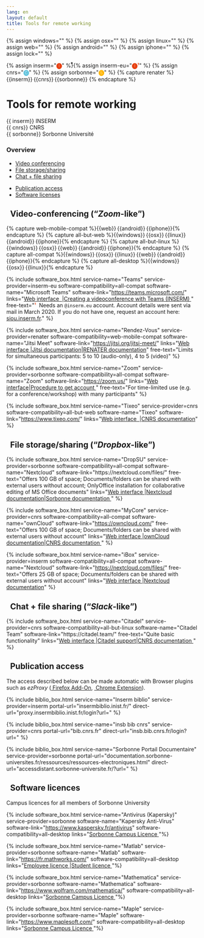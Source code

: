 ```yaml
---
lang: en
layout: default
title: Tools for remote working
---
```


<script src="https://kit.fontawesome.com/2b48dbc3a6.js" crossorigin="anonymous"></script>
{% assign windows="<i class='fab fa-windows' title='Windows'></i>" %}
{% assign osx="<i class='fab fa-apple' title='OS X'></i>" %}
{% assign linux="<i class='fab fa-linux' title='Linux'></i>" %}
{% assign web="<i class='fas fa-globe' title='Web'></i>" %}
{% assign android="<i class='fab fa-google-play' title='Android'></i>" %}
{% assign iphone="<i class='fab fa-app-store-ios' title='iPhone'></i>" %}
{% assign lock="<i class='fas fa-lock'></i>" %}

{% assign inserm="<span title='INSERM' style='color: #e74011;'><b>🅘</b></span>" %}
​⃰{% assign inserm-eu="<span title='INSERM (.eu account)' style='color: #e74011;'><b>🅘¹</b></span>" %}
{% assign cnrs="<span title='CNRS' style='color: #62c4dd;'><b>🅒</b></span>" %}
{% assign sorbonne="<span title='Sorbonne Université' style='color: #ffb500;'><b>🅢</b></span>" %}
{% capture renater %}
{{inserm}}&thinsp;{{cnrs}}&thinsp;{{sorbonne}}
{% endcapture %}

<div class="container">
<h1>Tools for remote working</h1>
<div class="row">
<div class="col md-4">{{ inserm}} INSERM</div>
<div class="col md-4">{{ cnrs}} CNRS</div>
<div class="col md-4">{{ sorbonne}} Sorbonne Université</div>
</div>
<div class="row">
<div class="col md-12">
<h3 class="mt-2">Overview</h3>
</div>
</div>
<div class="row justify-content-left">
<div class="col-3">
<ul>
<li><a href="#video">Video conferencing</a></li>
<li><a href="#storage">File storage/sharing</a></li>
<li><a href="#chat">Chat + file sharing</a></li>
</ul>
</div>
<div class="col-3"></div>
<ul>
<li><a href="#publication">Publication access</a></li>
<li><a href="#software">Software licenses</a></li>
</ul>
</div>
<section id="video">
<h2 class="mt-5"><i class="fas fa-video"></i>&nbsp; Video-conferencing (<q><i>Zoom</i>-like</q>)</h2>
{% capture web-mobile-compat %}{{web}}&thinsp;{{android}}&thinsp;{{iphone}}{% endcapture %}
{% capture all-but-web %}{{windows}}&thinsp;{{osx}}&thinsp;{{linux}}&thinsp;{{android}}&thinsp;{{iphone}}{% endcapture %}
{% capture all-but-linux %}{{windows}}&thinsp;{{osx}}&thinsp;{{web}}&thinsp;{{android}}&thinsp;{{iphone}}{% endcapture %}
{% capture all-compat %}{{windows}}&thinsp;{{osx}}&thinsp;{{linux}}&thinsp;{{web}}&thinsp;{{android}}&thinsp;{{iphone}}{% endcapture %}
{% capture all-desktop %}{{windows}}&thinsp;{{osx}}&thinsp;{{linux}}{% endcapture %}

{% include software_box.html service-name="Teams" service-provider=inserm-eu
   software-compatibility=all-compat software-name="Microsoft Teams" software-link="https://teams.microsoft.com/"
   links="<a href='https://teams.microsoft.com/' class='btn btn-primary'>Web interface &nbsp;<i class='fas fa-lock'></i></a>|<a href='https://intranet.inserm.fr/wp-content/uploads/2020/08/MS-Teams-creer-visioconference.pdf'  class='btn btn-primary'>Creating a videoconference with Teams (INSERM)&nbsp;<i class='fas fa-lock'></i></a>" free-text="<span style='color: #e74011;'>¹</span>&nbsp; Needs an <code>@inserm.eu</code> account. Account details were sent via mail in March 2020. If you do not have one, request an account here: <a href='https://siou.inserm.fr/'>siou.inserm.fr</a>." %}

{% include software_box.html service-name="Rendez-Vous" service-provider=renater
   software-compatibility=web-mobile-compat software-name="Jitsi Meet" software-link="https://jitsi.org/jitsi-meet/"
   links="<a href='https://rendez-vous.renater.fr/home/' class='btn btn-primary'>Web interface&nbsp;<i class='fas fa-lock'></i></a>|<a href='https://jitsi.github.io/handbook/docs/intro'  class='btn btn-primary'>Jitsi documentation</a>|<a href='https://services.renater.fr/voix_et_image/rdv/user_guide' class='btn btn-primary'>RENATER documentation</a>" free-text="Limits for simultaneous participants: 5 to 10 (audio-only), 4 to 5 (video)" %}

{% include software_box.html service-name="Zoom" service-provider=sorbonne
   software-compatibility=all-compat software-name="Zoom" software-link="https://zoom.us/"
   links="<a href='https://zoom.us/' class='btn btn-primary'>Web interface</a>|<a href='https://hotline.sorbonne-universite.fr/front/document.send.php?docid=2179' class='btn btn-primary'>Procedure to get account&nbsp;<i class='fas fa-lock'></i></a>" free-text="For time-limited use (e.g. for a conference/workshop) with many participants" %}

{% include software_box.html service-name="Tixeo" service-provider=cnrs
   software-compatibility=all-but-web software-name="Tixeo" software-link="https://www.tixeo.com/"
   links="<a href='https://tixeo.cnrs.fr' class='btn btn-primary'>Web interface &nbsp;<i class='fas fa-lock'></i></a>|<a href='https://aide.core-cloud.net/si/tixeo/SitePages/Accueil.aspx' class='btn btn-primary'>CNRS documentation</a>" %}

</section>
<section id="storage">
<h2 class="mt-5"><i class="far fa-hdd"></i>&nbsp; File storage/sharing (<q><i>Dropbox</i>-like</q>)</h2>
{% include software_box.html service-name="DropSU" service-provider=sorbonne
   software-compatibility=all-compat software-name="Nextcloud" software-link="https://nextcloud.com/files/" free-text="Offers 100&nbsp;GB of space; Documents/folders can be shared with external users without account; OnlyOffice installation for collaborative editing of MS Office documents"
   links="<a href='https://dropsu.sorbonne-universite.fr/' class='btn btn-primary'>Web interface&nbsp;<i class='fas fa-lock'></i></a>|<a href='https://nextcloud.com/support/' class='btn btn-primary'>Nextcloud documentation</a>|<a href='https://intranet.sorbonne-universite.fr/fr/procedures-et-services/informatique/outils-documentaires-collaboratifs.html' class='btn btn-primary'>Sorbonne documentation&nbsp;<i class='fas fa-lock'></i></a>" %}

{% include software_box.html service-name="MyCore" service-provider=cnrs
   software-compatibility=all-compat software-name="ownCloud" software-link="https://owncloud.com/" free-text="Offers 100&nbsp;GB of space;  Documents/folders can be shared with external users without account"
   links="<a href='https://mycore.core-cloud.net/index.php/login' class='btn btn-primary'>Web interface&nbsp;<i class='fas fa-lock'></i></a>|<a href='https://owncloud.com/docs-guides/' class='btn btn-primary'>ownCloud documentation</a>|<a href='https://confluence.cnrs.fr/confluence/pages/viewpage.action?spaceKey=ODSCORE&title=Aide+utilisateur' class='btn btn-primary'>CNRS documentation&nbsp;<i class='fas fa-lock'></i></a>" %}

{% include software_box.html service-name="iBox" service-provider=inserm
   software-compatibility=all-compat software-name="Nextcloud" software-link="https://nextcloud.com/files/" free-text="Offers 25&nbsp;GB of space;  Documents/folders can be shared with external users without account"
   links="<a href='https://ibox.inserm.fr' class='btn btn-primary'>Web interface&nbsp;<i class='fas fa-lock'></i></a>|<a href='https://nextcloud.com/support/' class='btn btn-primary'>Nextcloud documentation</a>" %}
</section>
<section id="chat">
<h2 class="mt-5"><i class="far fa-comment-dots"></i>&nbsp; Chat + file sharing (<q><i>Slack</i>-like</q>)</h2>
{% include software_box.html service-name="Citadel" service-provider=cnrs
   software-compatibility=all-but-linux software-name="Citadel Team" software-link="https://citadel.team/" free-text="Quite basic functionality"
   links="<a href='https://cnrs.citadel.team/' class='btn btn-primary'>Web interface&nbsp;<i class='fas fa-lock'></i></a>|<a href='https://support.citadel.team/kb' class='btn btn-primary'>Citadel support</a>|<a href='https://aide.core-cloud.net/si/citadel/SitePages/Accueil.aspx' class='btn btn-primary'>CNRS documentation&nbsp;<i class='fas fa-lock'></i></a>" %}
</section>
<section id="publication">
<h2 class="mt-5"><i class="far fa-newspaper"></i>&nbsp; Publication access</h2>
<p>The access described below can be made automatic with Browser plugins such as <i>ezProxy</i> (<a href="https://addons.mozilla.org/en-US/firefox/addon/ezproxy-redirect-foxified/"><i class="fas fa-download"></i>&nbsp;Firefox Add-On</a>, <a href="https://chrome.google.com/webstore/detail/ezproxy-redirect/gfhnhcbpnnnlefhobdnmhenofhfnnfhi"><i class="fas fa-download"></i>&nbsp;Chrome Extension</a>).</p>
{% include biblio_box.html service-name="Inserm biblio" service-provider=inserm portal-url="insermbiblio.inist.fr/" direct-url="proxy.insermbiblio.inist.fr/login?url=" %}

{% include biblio_box.html service-name="insb bib cnrs" service-provider=cnrs portal-url="bib.cnrs.fr" direct-url="insb.bib.cnrs.fr/login?url=" %}

{% include biblio_box.html service-name="Sorbonne Portail Documentaire" service-provider=sorbonne portal-url="documentation.sorbonne-universites.fr/ressources/ressources-electroniques.html" direct-url="accessdistant.sorbonne-universite.fr/?url=" %}
</section>
<section id="software">
<h2 class="mt-5"><i class="fas fa-laptop-code"></i>&nbsp; Software licences</h2>
<p>Campus licences for all members of Sorbonne University</p>

{% include software_box.html service-name="Antivirus (Kapersky)" service-provider=sorbonne software-name="Kapersky Anti-Virus" software-link="https://www.kaspersky.fr/antivirus" software-compatibility=all-desktop links="<a href='http://logiciels.upmc.fr/fr/marches_conclus_par_l_upmc/antivirus.html' class='btn btn-primary'>Sorbonne Campus Licence&nbsp;<i class='fas fa-lock'></i></a>"%}


{% include software_box.html service-name="Matlab" service-provider=sorbonne software-name="Matlab" software-link="https://fr.mathworks.com/" software-compatibility=all-desktop links="<a href='http://logiciels.upmc.fr/fr/marches_conclus_par_l_upmc/matlab/lic_standalone_personnel.html' class='btn btn-primary'>Employee licence&nbsp;<i class='fas fa-lock'></i></a>|<a href='http://logiciels.upmc.fr/fr/marches_conclus_par_l_upmc/matlab/lic_standalone_etudiant.html' class='btn btn-primary'>Student licence&nbsp;<i class='fas fa-lock'></i></a>"%}

{% include software_box.html service-name="Mathematica" service-provider=sorbonne software-name="Mathematica" software-link="https://www.wolfram.com/mathematica/" software-compatibility=all-desktop links="<a href='http://logiciels.upmc.fr/fr/marches_conclus_par_l_upmc/mathematica.html' class='btn btn-primary'>Sorbonne Campus Licence&nbsp;<i class='fas fa-lock'></i></a>"%}

{% include software_box.html service-name="Maple" service-provider=sorbonne software-name="Maple" software-link="https://www.maplesoft.com/" software-compatibility=all-desktop links="<a href='http://logiciels.upmc.fr/fr/marches_conclus_par_l_upmc/maple.html' class='btn btn-primary'>Sorbonne Campus Licence&nbsp;<i class='fas fa-lock'></i></a>"%}
</section>
</div>
